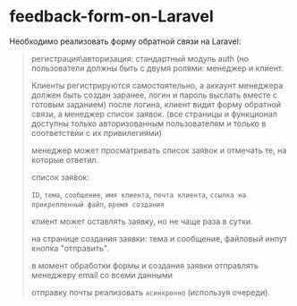 # feedback-form-on-Laravel
Необходимо реализовать форму обратной связи на Laravel:
 
> регистрация\авторизация: стандартный модуль auth (но пользователи должны быть с двумя ролями: менеджер и клиент.
> 
> Клиенты регистрируются самостоятельно, а аккаунт менеджера должен быть создан заранее, логин и пароль выслать вместе с готовым заданием)
> после логина, клиент видит форму обратной связи, а менеджер список заявок. (все страницы и функционал доступны только авторизованным пользователям и только в соответствии с их привилегиями)
> 
> менеджер может просматривать список заявок и отмечать те, на которые ответил.
> 
> список заявок:
> 
> `ID`, `тема`, `сообщение`, `имя клиента`, `почта клиента`, `ссылка на прикрепленный файл`, `время создания`
> 
> клиент может оставлять заявку, но не чаще раза в сутки.
>
> на странице создания заявки: тема и сообщение, файловый инпут кнопка "отправить".
> 
> в момент обработки формы и создания заявки отправлять менеджеру email со всеми данными
>
> отправку почты реализовать `асинхронно` (используя очереди).
